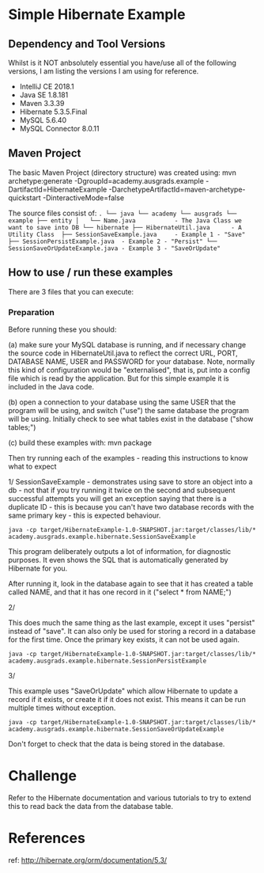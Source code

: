 # Simple Hibernate Example

## Dependency and Tool Versions
Whilst is it NOT anbsolutely essential you have/use all of the following versions,
I am listing the versions I am using for reference.

* IntelliJ CE 2018.1
* Java SE 1.8.181
* Maven 3.3.39
* Hibernate 5.3.5.Final
* MySQL 5.6.40
* MySQL Connector 8.0.11

## Maven Project
The basic Maven Project (directory structure) was created using:
mvn archetype:generate -DgroupId=academy.ausgrads.example -DartifactId=HibernateExample -DarchetypeArtifactId=maven-archetype-quickstart -DinteractiveMode=false

The source files consist of:
`.
└── java
    └── academy
        └── ausgrads
            └── example
                ├── entity
                │   └── Name.java			- The Java Class we want to save into DB
                └── hibernate
                    ├── HibernateUtil.java		- A Utility Class 
                    ├── SessionSaveExample.java		- Example 1 - "Save"
                    ├── SessionPersistExample.java	- Example 2 - "Persist"
                    └── SessionSaveOrUpdateExample.java - Example 3 - "SaveOrUpdate"
`
## How to use / run these examples

There are 3 files that you can execute:

### Preparation
Before running these you should:

(a) make sure your MySQL database is running, and if necessary change the source code in HibernateUtil.java to reflect the correct URL, PORT, DATABASE NAME, USER and PASSWORD for your database. Note, normally this kind of configuration would be "externalised", that is, put into a config file which is read by the application. But for this simple example it is included in the Java code.

(b) open a connection to your database using the same USER that the program will be using, and switch ("use") the same database the program will be using. Initially check to see what tables exist in the database ("show tables;")

(c) build these examples with: mvn package

Then try running each of the examples - reading this instructions to know what to expect

1/ SessionSaveExample - demonstrates using save to store an object into a db - not that if you try running it twice on the second and subsequent successful attempts you will get an exception saying that there is a duplicate ID - this is because you can't have two database records with the same primary key - this is expected behaviour.

`java -cp target/HibernateExample-1.0-SNAPSHOT.jar:target/classes/lib/* academy.ausgrads.example.hibernate.SessionSaveExample`

This program deliberately outputs a lot of information, for diagnostic purposes. It even shows the SQL that is automatically generated by Hibernate for you.

After running it, look in the database again to see that it has created a table called NAME, and that it has one record in it ("select * from NAME;")


2/

This does much the same thing as the last example, except it uses "persist" instead of "save". It can also only be used for storing a record in a database for the first time. Once the primary key exists, it can not be used again.

`java -cp target/HibernateExample-1.0-SNAPSHOT.jar:target/classes/lib/* academy.ausgrads.example.hibernate.SessionPersistExample`

3/

This example uses "SaveOrUpdate" which allow Hibernate to update a record if it exists, or create it if it does not exist. This means it can be run multiple times without exception.

`java -cp target/HibernateExample-1.0-SNAPSHOT.jar:target/classes/lib/* academy.ausgrads.example.hibernate.SessionSaveOrUpdateExample`

Don't forget to check that the data is being stored in the database.

# Challenge
Refer to the Hibernate documentation and various tutorials to try to extend this to read back the data from the database table.

# References

ref: http://hibernate.org/orm/documentation/5.3/
